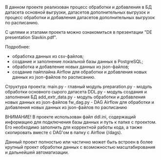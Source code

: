 В данном проекте реализован процесс обработки и добавления в БД датасета основной выгрузки, датасетов дополнительных выгрузок и процесс обработки и добавления датасетов дополнительных выгрузок по расписанию.

С целями и этапами проекта можно ознакомиться в презентации "DE presentation Slavkin.pdf".

Подробнее:
- обработка данных из csv-файлов;
- создание и заполнение локальной базы данных в PostgreSQL;
- обработка и добавление новых данных из json-файлов;
- создание пайплайна Airflow для обработки и добавления новых данных из json-файлов по расписанию.

Структура проекта:
main.py - главный модуль
preparation.py - модуль обработки основного сырого датасета
DDL.py - модуль создания и заполнения БД
add_extr_data.py - модуль обработки и добавления новых данных из json-файлов
fw_dag.py - DAG Airflow для обработки и добавления новых данных из json-файлов по расписанию

ВНИМАНИЕ!
В проекте использован файл ddl.ini, содержащий информацию для подключения базы данных и путь к папке с проектом. Его необходимо заполнить для корректной работы кода, а также скопировать вместе с DAG'ом в папку с Airflow (/dags).

Данный проект полностью или частично может быть встроен в более крупный проект обработки данных с возможностью масштабирования и дальнейшей автоматизации. 
